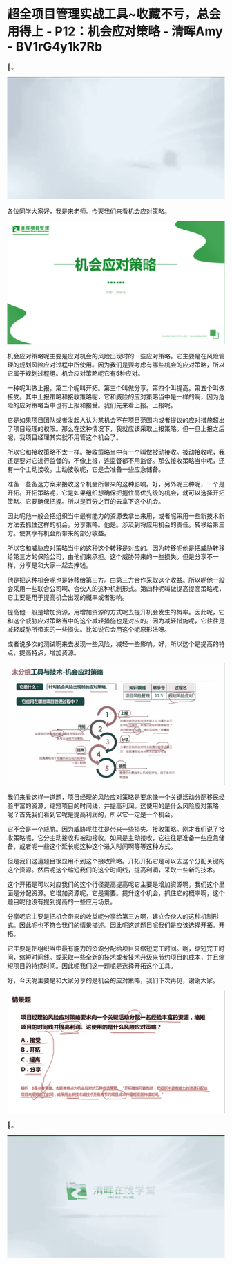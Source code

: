 # 超全项目管理实战工具~收藏不亏，总会用得上 - P12：机会应对策略 - 清晖Amy - BV1rG4y1k7Rb

🎼。

![](img/89a76e281c57ec58a8d3be6eb20db3ff_1.png)

各位同学大家好，我是宋老师。今天我们来看机会应对策略。

![](img/89a76e281c57ec58a8d3be6eb20db3ff_3.png)

机会应对策略呢主要是应对机会的风险出现时的一些应对策略。它主要是在风险管理的规划风险应对过程中所使用。因为我们是要考虑有哪些机会的应对策略，所以它属于规划过程组。机会应对策略呢它有5种应对。

一种呢叫做上报。第二个呢叫开拓。第三个叫做分享。第四个叫提高。第五个叫做接受。其中上报策略和接收策略呢，它和威险的应对策略当中是一样的啊，因为危险的应对策略当中也有上报和接受。我们先来看上报。上报呢。

它是如果项目团队或者发起人认为某机会不在项目范围内或者提议的应对措施超出了项目经理的权限。那么在这种情况下，我就应该采取上报策略。但一旦上报之后呢，我项目经理其实就不用管这个机会了。

所以它和接收策略不太一样。接收策略当中有一个叫做被动接收。被动接收呢，我还是要对它进行监督的，不像上报，连监督都不用监督。那么接收策略当中呢，还有一个主动接收。主动接收呢，它是会准备一些应急储备。

准备一些备选方案来接收这个机会所带来的这种影响。好，另外呢三种呢，一个是开拓。开拓策略呢，它是如果组织想确保把握住高优先级的机会，就可以选择开拓策略。它要确保把握。所以是百分之百的去拿下这个机会。

因此呢他一般会把组织当中最有能力的资源去拿出来用，或者呢采用一些新技术新方法去抓住这样的机会。分享策略。他是。涉及到将应用机会的责任。转移给第三方。使其享有机会所带来的部分收益。

所以它和威胁应对策略当中的这种这个转移是对应的。因为转移呢他是把威胁转移给第三方的保险公司，由他们来承担。这个威胁带来的一些损失。但是分享不一样，分享是和大家一起去挣钱。

他是把这种机会呢也是转移给第三方。由第三方合作采取这个收益。所以呢他一般会采用一些联合公司啊、合伙人的这种机制形式。第四种呢叫做提高提高策略呢，它主要是用于提高机会出现的概率或者影响。

提高他一般是增加资源，用增加资源的方式呢去提升机会发生的概率。因此呢，它和这个威胁应对策略当中的这个减轻措施也是对应的。因为减轻措施呢，它往往是减轻威胁所带来的一些损失。比如说它会用这个呃原形法呀。

或者说多次的测试啊来去发现一些风险，减轻一些影响。好，所以这个是提高的特点，提高特点，增加资源。

![](img/89a76e281c57ec58a8d3be6eb20db3ff_5.png)

我们来看这样一道题，项目经理的风险应对策略是要求像一个关键活动分配移民经验丰富的资源，缩短项目的时间线，并提高利润。这使用的是什么风险应对策略呢？首先我们看到它呢是提高利润的，所以它一定是一个机会。

它不会是一个威胁。因为威胁呢往往是带来一些损失。接收策略。刚才我们说了接收策略呢，它分主动接收和被动接收。如果是主动接收，它往往是准备一些应急储备，或者呢一些这个延长呃这种这个进入时间啊等等这种方式。

但是我们这道题目很显用不到这个接收策略。开拓开拓它是可以去这个分配关键的这个资源。然后呢这个缩短我们的这个时间线，提高利润，采取一些新的技术。

这个开拓是可以对应我们的这个行径提高提高呢它主要是增加资源啊，我们这个里面是分配资源。它增加资源呢，它是需要。提升这个机会，抓住它的概率啊，这个题目呢他没有提到提高的一些应用场景。

分享呢它主要是把机会带来的收益呢分享给第三方啊，建立合伙人的这种机制形式。因此呢也不符合我们的情景描述。因此呢这道题目呢我们是应该选择开拓。开拓。

它主要是把组织当中最有能力的资源分配给项目来缩短完工时间。啊，缩短完工时间，缩短时间线。或采取一些全新的技术或者技术升级来节约项目的成本，并且缩短项目的持续时间。因此呢我们这一题呢是选择开拓这个工具。

好，今天呢主要是和大家分享的是机会的应对策略，我们下次再见，谢谢大家。

![](img/89a76e281c57ec58a8d3be6eb20db3ff_7.png)

🎼。

![](img/89a76e281c57ec58a8d3be6eb20db3ff_9.png)